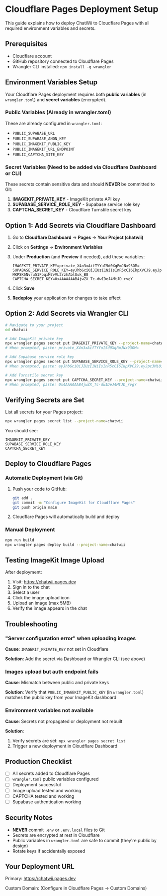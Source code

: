 # Cloudflare Pages Deployment Setup

This guide explains how to deploy ChatWii to Cloudflare Pages with all required environment variables and secrets.

## Prerequisites

- Cloudflare account
- GitHub repository connected to Cloudflare Pages
- Wrangler CLI installed: `npm install -g wrangler`

## Environment Variables Setup

Your Cloudflare Pages deployment requires both **public variables** (in `wrangler.toml`) and **secret variables** (encrypted).

### Public Variables (Already in wrangler.toml)

These are already configured in `wrangler.toml`:
- `PUBLIC_SUPABASE_URL`
- `PUBLIC_SUPABASE_ANON_KEY`
- `PUBLIC_IMAGEKIT_PUBLIC_KEY`
- `PUBLIC_IMAGEKIT_URL_ENDPOINT`
- `PUBLIC_CAPTCHA_SITE_KEY`

### Secret Variables (Need to be added via Cloudflare Dashboard or CLI)

These secrets contain sensitive data and should **NEVER** be committed to Git:

1. **IMAGEKIT_PRIVATE_KEY** - ImageKit private API key
2. **SUPABASE_SERVICE_ROLE_KEY** - Supabase service role key
3. **CAPTCHA_SECRET_KEY** - Cloudflare Turnstile secret key

## Option 1: Add Secrets via Cloudflare Dashboard

1. Go to **Cloudflare Dashboard** → **Pages** → **Your Project (chatwii)**
2. Click on **Settings** → **Environment Variables**
3. Under **Production** (and **Preview** if needed), add these variables:

   ```
   IMAGEKIT_PRIVATE_KEY=private_X4n3xAifTYYuI5d0XqPmJNx93OM=
   SUPABASE_SERVICE_ROLE_KEY=eyJhbGciOiJIUzI1NiIsInR5cCI6IkpXVCJ9.eyJpc3MiOiJzdXBhYmFzZSIsInJlZiI6Im9hYnpqbm9xcnBwYnhtZ3FtdGNvIiwicm9sZSI6InNlcnZpY2Vfcm9sZSIsImlhdCI6MTc1OTQwMjQxNCwiZXhwIjoyMDc0OTc4NDE0fQ.Ja4h5GEQ-MKPSK6Nvru51FpqiM7vVL2rzhAblUuk_B8
   CAPTCHA_SECRET_KEY=0x4AAAAAAB4jwZX_Tc-dwIDeJ4MtJD_rvgY
   ```

4. Click **Save**
5. **Redeploy** your application for changes to take effect

## Option 2: Add Secrets via Wrangler CLI

```bash
# Navigate to your project
cd chatwii

# Add ImageKit private key
npx wrangler pages secret put IMAGEKIT_PRIVATE_KEY --project-name=chatwii
# When prompted, paste: private_X4n3xAifTYYuI5d0XqPmJNx93OM=

# Add Supabase service role key
npx wrangler pages secret put SUPABASE_SERVICE_ROLE_KEY --project-name=chatwii
# When prompted, paste: eyJhbGciOiJIUzI1NiIsInR5cCI6IkpXVCJ9.eyJpc3MiOiJzdXBhYmFzZSIsInJlZiI6Im9hYnpqbm9xcnBwYnhtZ3FtdGNvIiwicm9sZSI6InNlcnZpY2Vfcm9sZSIsImlhdCI6MTc1OTQwMjQxNCwiZXhwIjoyMDc0OTc4NDE0fQ.Ja4h5GEQ-MKPSK6Nvru51FpqiM7vVL2rzhAblUuk_B8

# Add Turnstile secret key
npx wrangler pages secret put CAPTCHA_SECRET_KEY --project-name=chatwii
# When prompted, paste: 0x4AAAAAAB4jwZX_Tc-dwIDeJ4MtJD_rvgY
```

## Verifying Secrets are Set

List all secrets for your Pages project:

```bash
npx wrangler pages secret list --project-name=chatwii
```

You should see:
```
IMAGEKIT_PRIVATE_KEY
SUPABASE_SERVICE_ROLE_KEY
CAPTCHA_SECRET_KEY
```

## Deploy to Cloudflare Pages

### Automatic Deployment (via Git)

1. Push your code to GitHub:
   ```bash
   git add .
   git commit -m "Configure ImageKit for Cloudflare Pages"
   git push origin main
   ```

2. Cloudflare Pages will automatically build and deploy

### Manual Deployment

```bash
npm run build
npx wrangler pages deploy build --project-name=chatwii
```

## Testing ImageKit Image Upload

After deployment:

1. Visit: https://chatwii.pages.dev
2. Sign in to the chat
3. Select a user
4. Click the image upload icon
5. Upload an image (max 5MB)
6. Verify the image appears in the chat

## Troubleshooting

### "Server configuration error" when uploading images

**Cause**: `IMAGEKIT_PRIVATE_KEY` not set in Cloudflare

**Solution**: Add the secret via Dashboard or Wrangler CLI (see above)

### Images upload but auth endpoint fails

**Cause**: Mismatch between public and private keys

**Solution**: Verify that `PUBLIC_IMAGEKIT_PUBLIC_KEY` (in `wrangler.toml`) matches the public key from your ImageKit dashboard

### Environment variables not available

**Cause**: Secrets not propagated or deployment not rebuilt

**Solution**:
1. Verify secrets are set: `npx wrangler pages secret list`
2. Trigger a new deployment in Cloudflare Dashboard

## Production Checklist

- [ ] All secrets added to Cloudflare Pages
- [ ] `wrangler.toml` public variables configured
- [ ] Deployment successful
- [ ] Image upload tested and working
- [ ] CAPTCHA tested and working
- [ ] Supabase authentication working

## Security Notes

- **NEVER** commit `.env` or `.env.local` files to Git
- Secrets are encrypted at rest in Cloudflare
- Public variables in `wrangler.toml` are safe to commit (they're public by design)
- Rotate keys if accidentally exposed

## Your Deployment URL

Primary: https://chatwii.pages.dev

Custom Domain: (Configure in Cloudflare Pages → Custom Domains)
